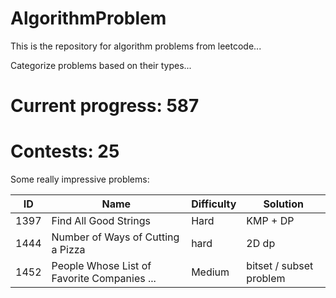 # AlgorithmProblem
This is the repository for algorithm problems from leetcode...

Categorize problems based on their types...


# Current progress: 587

# Contests: 25

Some really impressive problems:

ID | Name | Difficulty | Solution
 ---- | ----------- | -------- | ------
1397|Find All Good Strings| Hard | KMP + DP
1444|Number of Ways of Cutting a Pizza|hard| 2D dp
1452|People Whose List of Favorite Companies ...| Medium | bitset / subset problem
